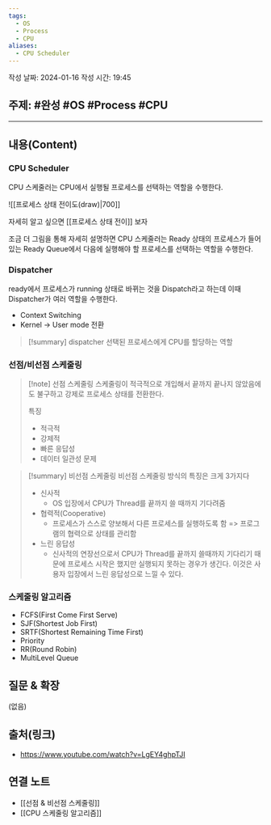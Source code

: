 ```yaml
---
tags:
  - OS
  - Process
  - CPU
aliases:
  - CPU Scheduler
---
```

작성 날짜: 2024-01-16
작성 시간: 19:45

## 주제: #완성 #OS #Process #CPU 

----
## 내용(Content)
### CPU Scheduler
CPU 스케줄러는 CPU에서 실행될 프로세스를 선택하는 역할을 수행한다.

![[프로세스 상태 전이도(draw)|700]]

자세히 알고 싶으면 [[프로세스 상태 전이]] 보자

조금 더 그림을 통해 자세히 설명하면 CPU 스케줄러는 Ready 상태의 프로세스가 들어있는 Ready Queue에서 다음에 실행해야 할 프로세스를 선택하는 역할을 수행한다.

### Dispatcher
ready에서 프로세스가 running 상태로 바뀌는 것을 Dispatch라고 하는데 이때 Dispatcher가 여러 역할을 수행한다.

- Context Switching
- Kernel -> User mode 전환

>[!summary] dispatcher
>선택된 프로세스에게 CPU를 할당하는 역할

### 선점/비선점 스케줄링
>[!note] 선점 스케줄링
>스케줄링이 적극적으로 개입해서 끝까지 끝나지 않았음에도 불구하고 강제로 프로세스 상태를 전환한다.
>
>특징
>- 적극적
>- 강제적
>- 빠른 응답성
>- 데이터 일관성 문제
>
>

>[!summary] 비선점 스케줄링
> 비선점 스케줄링 방식의 특징은 크게 3가지다
> - 신사적
> 	- OS 입장에서 CPU가 Thread를 끝까지 쓸 때까지 기다려줌
> - 협력적(Cooperative)
> 	- 프로세스가 스스로 양보해서 다른 프로세스를 실행하도록 함 => 프로그램의 협력으로 상태를 관리함
> - 느린 응답성
> 	- 신사적의 연장선으로서 CPU가 Thread를 끝까지 쓸때까지 기다리기 때문에 프로세스 시작은 했지만 실행되지 못하는 경우가 생긴다. 이것은 사용자 입장에서 느린 응답성으로 느낄 수 있다.

### 스케줄링 알고리즘
- FCFS(First Come First Serve)
- SJF(Shortest Job First)
- SRTF(Shortest Remaining Time First)
- Priority
- RR(Round Robin)
- MultiLevel Queue
## 질문 & 확장

(없음)

## 출처(링크)
- https://www.youtube.com/watch?v=LgEY4ghpTJI

## 연결 노트
- [[선점 & 비선점 스케줄링]]
- [[CPU 스케줄링 알고리즘]]









